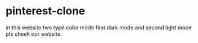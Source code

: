 # pinterest-clone
in this website two type color mode first dark mode and second light mode plz cheek our website.
